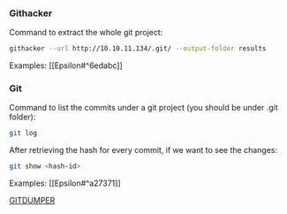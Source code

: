 ### Githacker
Command to extract the whole git project:
```bash
githacker --url http://10.10.11.134/.git/ --output-folder results
``` 
Examples:
[[Epsilon#^6edabc]]

### Git
Command to list the commits under a git project (you should be under .git folder):
```bash
git log
```
After retrieving the hash for every commit, if we want to see the changes:
```bash
git show <hash-id>
```

Examples:
[[Epsilon#^a27371]]

[GITDUMPER](https://pentester.land/tutorials/2018/10/25/source-code-disclosure-via-exposed-git-folder.html)


